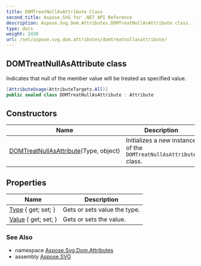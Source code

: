 ```yaml
---
title: DOMTreatNullAsAttribute Class
second_title: Aspose.SVG for .NET API Reference
description: Aspose.Svg.Dom.Attributes.DOMTreatNullAsAttribute class. Indicates that null of the member value will be treated as specified value
type: docs
weight: 2430
url: /net/aspose.svg.dom.attributes/domtreatnullasattribute/
---
```

## DOMTreatNullAsAttribute class

Indicates that null of the member value will be treated as specified value.

```csharp
[AttributeUsage(AttributeTargets.All)]
public sealed class DOMTreatNullAsAttribute : Attribute
```

## Constructors

| Name | Description |
| --- | --- |
| [DOMTreatNullAsAttribute](domtreatnullasattribute/)(Type, object) | Initializes a new instance of the `DOMTreatNullAsAttribute` class. |

## Properties

| Name | Description |
| --- | --- |
| [Type](../../aspose.svg.dom.attributes/domtreatnullasattribute/type/) { get; set; } | Gets or sets value the type. |
| [Value](../../aspose.svg.dom.attributes/domtreatnullasattribute/value/) { get; set; } | Gets or sets the value. |

### See Also

* namespace [Aspose.Svg.Dom.Attributes](../../aspose.svg.dom.attributes/)
* assembly [Aspose.SVG](../../)
